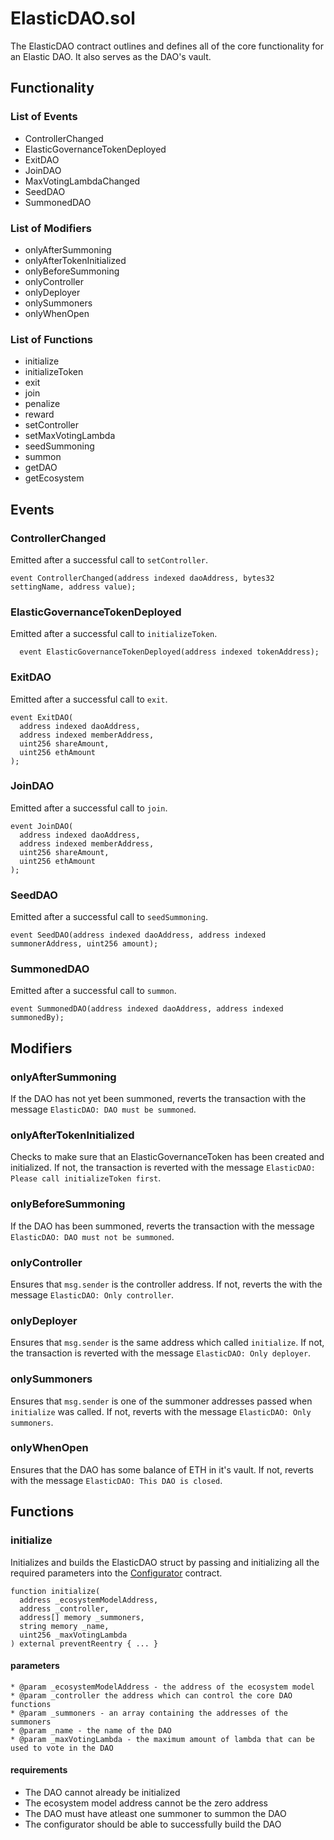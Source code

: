 # ElasticDAO.sol

The ElasticDAO contract outlines and defines all of the core functionality for an Elastic DAO. It also serves as the DAO's vault.

## Functionality

### List of Events

* ControllerChanged
* ElasticGovernanceTokenDeployed
* ExitDAO
* JoinDAO
* MaxVotingLambdaChanged
* SeedDAO
* SummonedDAO

### List of Modifiers

* onlyAfterSummoning
* onlyAfterTokenInitialized
* onlyBeforeSummoning
* onlyController
* onlyDeployer
* onlySummoners
* onlyWhenOpen

### List of Functions

* initialize
* initializeToken
* exit
* join
* penalize
* reward
* setController
* setMaxVotingLambda
* seedSummoning
* summon
* getDAO
* getEcosystem

## Events

### ControllerChanged

Emitted after a successful call to `setController`. 

```text
event ControllerChanged(address indexed daoAddress, bytes32 settingName, address value);
```

### ElasticGovernanceTokenDeployed

Emitted after a successful call to `initializeToken`.

```text
  event ElasticGovernanceTokenDeployed(address indexed tokenAddress);
```

### ExitDAO

Emitted after a successful call to `exit`.

```text
event ExitDAO(
  address indexed daoAddress,
  address indexed memberAddress,
  uint256 shareAmount,
  uint256 ethAmount
);
```

### JoinDAO

Emitted after a successful call to `join`.

```text
event JoinDAO(
  address indexed daoAddress,
  address indexed memberAddress,
  uint256 shareAmount,
  uint256 ethAmount
);
```

### SeedDAO

Emitted after a successful call to `seedSummoning`.

```text
event SeedDAO(address indexed daoAddress, address indexed summonerAddress, uint256 amount);
```

### SummonedDAO

Emitted after a successful call to `summon`.

```text
event SummonedDAO(address indexed daoAddress, address indexed summonedBy);
```

## Modifiers

### onlyAfterSummoning

If the DAO has not yet been summoned, reverts the transaction with the message `ElasticDAO: DAO must be summoned`.

### onlyAfterTokenInitialized

Checks to make sure that an ElasticGovernanceToken has been created and initialized. If not, the transaction is reverted with the message `ElasticDAO: Please call initializeToken first`.

### onlyBeforeSummoning

If the DAO has been summoned, reverts the transaction with the message `ElasticDAO: DAO must not be summoned`.

### onlyController

Ensures that `msg.sender` is the controller address. If not, reverts the with the message `ElasticDAO: Only controller`.

### onlyDeployer

Ensures that `msg.sender` is the same address which called `initialize`. If not, the transaction is reverted with the message `ElasticDAO: Only deployer`.

### onlySummoners

Ensures that `msg.sender` is one of the summoner addresses passed when `initialize` was called. If not, reverts with the message `ElasticDAO: Only summoners`.

### onlyWhenOpen

Ensures that the DAO has some balance of ETH in it's vault. If not, reverts with the message `ElasticDAO: This DAO is closed`.

## Functions

### initialize

Initializes and builds the ElasticDAO struct by passing and initializing all the required parameters into the [Configurator](https://docs.elasticdao.org/contracts/elasticdao.sol/configurator.sol) contract.

```text
function initialize(
  address _ecosystemModelAddress,
  address _controller,
  address[] memory _summoners,
  string memory _name,
  uint256 _maxVotingLambda
) external preventReentry { ... }
```

#### parameters

```text
* @param _ecosystemModelAddress - the address of the ecosystem model
* @param _controller the address which can control the core DAO functions
* @param _summoners - an array containing the addresses of the summoners
* @param _name - the name of the DAO
* @param _maxVotingLambda - the maximum amount of lambda that can be used to vote in the DAO
```

#### requirements

* The DAO cannot already be initialized
* The ecosystem model address cannot be the zero address
* The DAO must have atleast one summoner to summon the DAO
* The configurator should be able to successfully build the DAO

